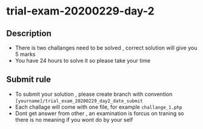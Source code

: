 # trial-exam-20200229-day-2

## Description
- There is two challanges need to be solved , correct solution will give you 5 marks
- You have 24 hours to solve it so please take your time 
## Submit rule
- To submit your solution , please create branch with convention `[yourname]/trial_exam_20200229_day2_date_submit`
- Each challage will come with one file, for example `challange_1.php`
- Dont get answer from other , an examination is forcus on traning so there is no meaning if you wont do by your self
